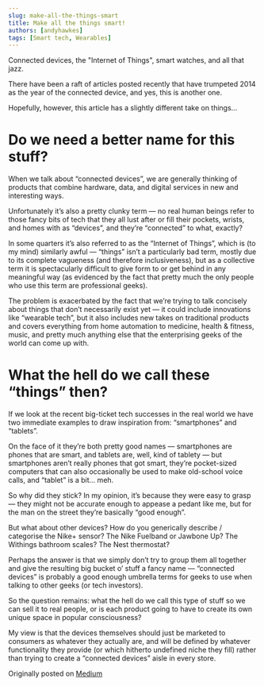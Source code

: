 ```yaml
---
slug: make-all-the-things-smart
title: Make all the things smart!
authors: [andyhawkes]
tags: [Smart tech, Wearables]
---
```


Connected devices, the "Internet of Things", smart watches, and all that jazz.

There have been a raft of articles posted recently that have trumpeted 2014 as the year of the connected device, and yes, this is another one.

<!-- truncate -->

Hopefully, however, this article has a slightly different take on things…

# Do we need a better name for this stuff?

When we talk about “connected devices”, we are generally thinking of products that combine hardware, data, and digital services in new and interesting ways.

Unfortunately it’s also a pretty clunky term — no real human beings refer to those fancy bits of tech that they all lust after or fill their pockets, wrists, and homes with as “devices”, and they’re “connected” to what, exactly?

In some quarters it’s also referred to as the “Internet of Things”, which is (to my mind) similarly awful — “things” isn’t a particularly bad term, mostly due to its complete vagueness (and therefore inclusiveness), but as a collective term it is spectacularly difficult to give form to or get behind in any meaningful way (as evidenced by the fact that pretty much the only people who use this term are professional geeks).

The problem is exacerbated by the fact that we’re trying to talk concisely about things that don’t necessarily exist yet — it could include innovations like “wearable tech”, but it also includes new takes on traditional products and covers everything from home automation to medicine, health & fitness, music, and pretty much anything else that the enterprising geeks of the world can come up with.

# What the hell do we call these “things” then?

If we look at the recent big-ticket tech successes in the real world we have two immediate examples to draw inspiration from: “smartphones” and “tablets”.

On the face of it they’re both pretty good names — smartphones are phones that are smart, and tablets are, well, kind of tablety — but smartphones aren’t really phones that got smart, they’re pocket-sized computers that can also occasionally be used to make old-school voice calls, and “tablet” is a bit… meh.

So why did they stick? In my opinion, it’s because they were easy to grasp — they might not be accurate enough to appease a pedant like me, but for the man on the street they’re basically “good enough”.

But what about other devices? How do you generically describe / categorise the Nike+ sensor? The Nike Fuelband or Jawbone Up? The Withings bathroom scales? The Nest thermostat?

Perhaps the answer is that we simply don’t try to group them all together and give the resulting big bucket o’ stuff a fancy name — “connected devices” is probably a good enough umbrella terms for geeks to use when talking to other geeks (or tech investors).

So the question remains: what the hell do we call this type of stuff so we can sell it to real people, or is each product going to have to create its own unique space in popular consciousness?

My view is that the devices themselves should just be marketed to consumers as whatever they actually are, and will be defined by whatever functionality they provide (or which hitherto undefined niche they fill) rather than trying to create a “connected devices” aisle in every store.

Originally posted on [Medium](https://medium.com/tech-trends-2014/46126d458c34)